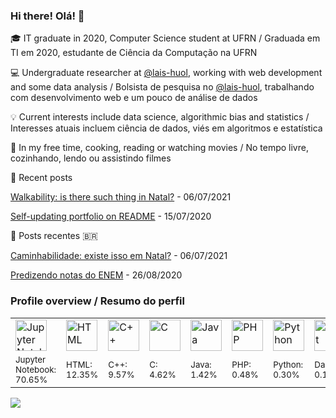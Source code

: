### Hi there! Olá!  👋

:mortar_board:	IT graduate in 2020, Computer Science student at UFRN / Graduada em TI em 2020, estudante de Ciência da Computação na UFRN

:computer: Undergraduate researcher at [@lais-huol](https://github.com/lais-huol),
working with web development and some data analysis / Bolsista de pesquisa no [@lais-huol](https://github.com/lais-huol),
trabalhando com desenvolvimento web e um pouco de análise de dados 

:bulb: Current interests include data science, algorithmic bias and statistics / 
Interesses atuais incluem ciência de dados, viés em algoritmos e estatística

:massage: In my free time, cooking, reading or watching movies /
No tempo livre, cozinhando, lendo ou assistindo filmes

:pencil: Recent posts
<!-- posts starts -->
 [Walkability: is there such thing in Natal?](https://nymarya.github.io/walkability-is-there-such-thing-in-natal/) - 06/07/2021

 [Self-updating portfolio on README](https://nymarya.github.io/self-updating-portfolio-on-readme/) - 15/07/2020 
<!-- posts ends -->	


:pencil: Posts recentes :brazil:
<!-- posts-br starts -->
 [Caminhabilidade: existe isso em Natal?](https://nymarya.github.io/caminhabilidade-existe-isso-em-natal/) - 06/07/2021

 [Predizendo notas do ENEM](https://nymarya.github.io/predizendo-notas-do-enem/) - 26/08/2020 
<!-- posts-br ends -->


### Profile overview / Resumo do perfil
<html>
  <table>
    <tr>
        <!-- logos starts -->
 <td> <img alt="Jupyter Notebook" src="https://upload.wikimedia.org/wikipedia/commons/thumb/3/38/Jupyter_logo.svg/1200px-Jupyter_logo.svg.png" width="50"> </td>
<td> <img alt="HTML" src="https://github.com/abranhe/programming-languages-logos/blob/master/src/html/html_64x64.png?raw=true" width="50"> </td>
<td> <img alt="C++" src="https://github.com/abranhe/programming-languages-logos/blob/master/src/cpp/cpp_64x64.png?raw=true" width="50"> </td>
<td> <img alt="C" src="https://github.com/abranhe/programming-languages-logos/blob/master/src/c/c_64x64.png?raw=true" width="50"> </td>
<td> <img alt="Java" src="https://github.com/abranhe/programming-languages-logos/blob/master/src/java/java_64x64.png?raw=true" width="50"> </td>
<td> <img alt="PHP" src="https://github.com/abranhe/programming-languages-logos/blob/master/src/php/php_64x64.png?raw=true" width="50"> </td>
<td> <img alt="Python" src="https://github.com/abranhe/programming-languages-logos/blob/master/src/python/python_64x64.png?raw=true" width="50"> </td>
<td> <img alt="Dart" src="https://upload.wikimedia.org/wikipedia/commons/thumb/f/fe/Dart_programming_language_logo.svg/240px-Dart_programming_language_logo.svg.png" width="50"> </td> 
<!-- logos ends -->
    </tr>
    <tr>
        <!-- pcts starts -->
 <td> <sub>Jupyter Notebook: <br>70.65%</sub> </td>
<td> <sub>HTML: <br>12.35%</sub> </td>
<td> <sub>C++: <br>9.57%</sub> </td>
<td> <sub>C: <br>4.62%</sub> </td>
<td> <sub>Java: <br>1.42%</sub> </td>
<td> <sub>PHP: <br>0.48%</sub> </td>
<td> <sub>Python: <br>0.30%</sub> </td>
<td> <sub>Dart: <br>0.13%</sub> </td> 
<!-- pcts ends -->
    </tr>
  </table>
</html>

![](https://komarev.com/ghpvc/?username=nymarya&color=orange&style=flat)
